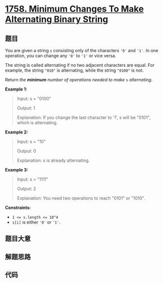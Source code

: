 # [1758. Minimum Changes To Make Alternating Binary String](https://leetcode.com/problems/minimum-changes-to-make-alternating-binary-string/)

## 题目

You are given a string `s` consisting only of the characters `'0'` and `'1'`.
In one operation, you can change any `'0'` to `'1'` or vice versa.

The string is called alternating if no two adjacent characters are equal. For
example, the string `"010"` is alternating, while the string `"0100"` is not.

Return _the **minimum** number of operations needed to make_ `s`
_alternating_.

**Example 1:**

> Input: s = "0100"
>
> Output: 1
>
> Explanation: If you change the last character to '1', s will be "0101", which is alternating.

**Example 2:**

> Input: s = "10"
>
> Output: 0
>
> Explanation: s is already alternating.

**Example 3:**

> Input: s = "1111"
>
> Output: 2
>
> Explanation: You need two operations to reach "0101" or "1010".

**Constraints:**

- `1 <= s.length <= 10^4`
- `s[i]` is either `'0'` or `'1'`.

## 题目大意

## 解题思路

## 代码

```javascript

```
